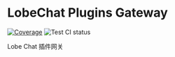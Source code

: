 # LobeChat Plugins Gateway

[![Coverage][coverage]][codecov-url] ![Test CI status][test-ci]

[test-ci]: https://github.com/lobehub/chat-plugins-gateway/workflows/Test/badge.svg
[coverage]: https://codecov.io/gh/lobehub/chat-plugins-gateway/branch/master/graph/badge.svg
[codecov-url]: https://codecov.io/gh/lobehub/chat-plugins-gateway/branch/master

Lobe Chat 插件网关
